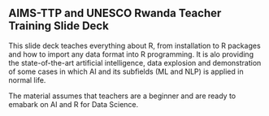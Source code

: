 ## AIMS-TTP and UNESCO Rwanda Teacher Training Slide Deck

This slide deck teaches everything about R, from installation to R packages and how to import any data format into R programming. It is alo providing the 
state-of-the-art artificial intelligence, data explosion and demonstration of some cases in which AI and its subfields (ML and NLP) is applied in normal life.

The material assumes that teachers are a beginner and  are ready to emabark on AI and R for Data Science.
